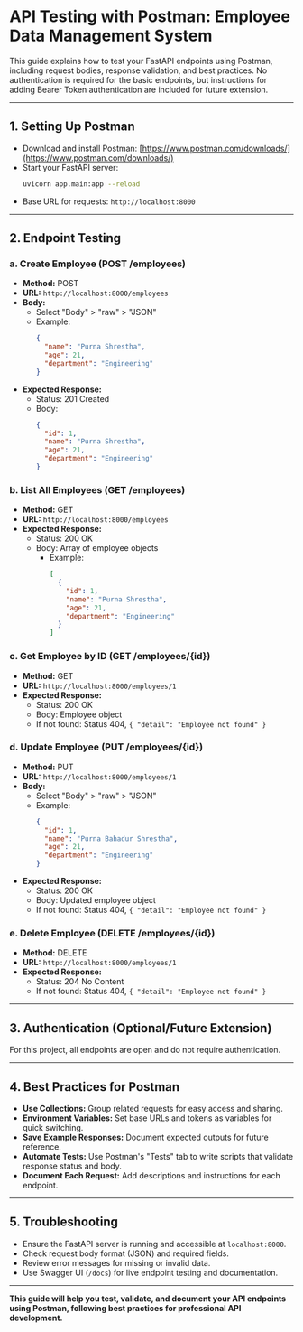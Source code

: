# API Testing with Postman: Employee Data Management System

This guide explains how to test your FastAPI endpoints using Postman, including request bodies, response validation, and best practices. No authentication is required for the basic endpoints, but instructions for adding Bearer Token authentication are included for future extension.

---

## 1. Setting Up Postman

- Download and install Postman: [https://www.postman.com/downloads/](https://www.postman.com/downloads/)
- Start your FastAPI server:
  ```sh
  uvicorn app.main:app --reload
  ```
- Base URL for requests: `http://localhost:8000`

---

## 2. Endpoint Testing

### a. Create Employee (POST /employees)

- **Method:** POST
- **URL:** `http://localhost:8000/employees`
- **Body:**
  - Select "Body" > "raw" > "JSON"
  - Example:
    ```json
    {
      "name": "Purna Shrestha",
      "age": 21,
      "department": "Engineering"
    }
    ```
- **Expected Response:**
  - Status: 201 Created
  - Body:
    ```json
    {
      "id": 1,
      "name": "Purna Shrestha",
      "age": 21,
      "department": "Engineering"
    }
    ```

### b. List All Employees (GET /employees)

- **Method:** GET
- **URL:** `http://localhost:8000/employees`
- **Expected Response:**
  - Status: 200 OK
  - Body: Array of employee objects
    - Example:
      ```json
      [
        {
          "id": 1,
          "name": "Purna Shrestha",
          "age": 21,
          "department": "Engineering"
        }
      ]
      ```

### c. Get Employee by ID (GET /employees/{id})

- **Method:** GET
- **URL:** `http://localhost:8000/employees/1`
- **Expected Response:**
  - Status: 200 OK
  - Body: Employee object
  - If not found: Status 404, `{ "detail": "Employee not found" }`

### d. Update Employee (PUT /employees/{id})

- **Method:** PUT
- **URL:** `http://localhost:8000/employees/1`
- **Body:**
  - Select "Body" > "raw" > "JSON"
  - Example:
    ```json
    {
      "id": 1,
      "name": "Purna Bahadur Shrestha",
      "age": 21,
      "department": "Engineering"
    }
    ```
- **Expected Response:**
  - Status: 200 OK
  - Body: Updated employee object
  - If not found: Status 404, `{ "detail": "Employee not found" }`

### e. Delete Employee (DELETE /employees/{id})

- **Method:** DELETE
- **URL:** `http://localhost:8000/employees/1`
- **Expected Response:**
  - Status: 204 No Content
  - If not found: Status 404, `{ "detail": "Employee not found" }`

---

## 3. Authentication (Optional/Future Extension)

For this project, all endpoints are open and do not require authentication.

---

## 4. Best Practices for Postman

- **Use Collections:** Group related requests for easy access and sharing.
- **Environment Variables:** Set base URLs and tokens as variables for quick switching.
- **Save Example Responses:** Document expected outputs for future reference.
- **Automate Tests:** Use Postman's "Tests" tab to write scripts that validate response status and body.
- **Document Each Request:** Add descriptions and instructions for each endpoint.

---

## 5. Troubleshooting

- Ensure the FastAPI server is running and accessible at `localhost:8000`.
- Check request body format (JSON) and required fields.
- Review error messages for missing or invalid data.
- Use Swagger UI (`/docs`) for live endpoint testing and documentation.

---

**This guide will help you test, validate, and document your API endpoints using Postman, following best practices for professional API development.**

